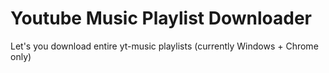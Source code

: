 # Youtube Music Playlist Downloader
 Let's you download entire yt-music playlists (currently Windows + Chrome only)
